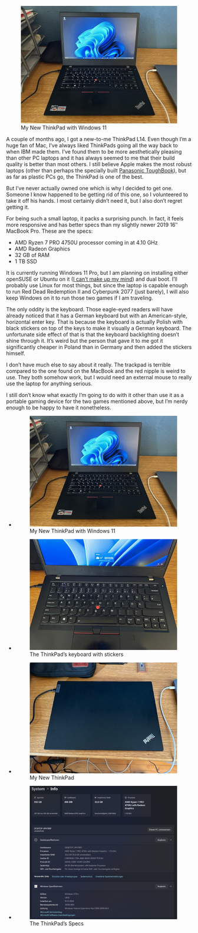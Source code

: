 <figure><img loading="lazy" decoding="async" src="img_5575.jpg" alt="My New ThinkPad with Windows 11"><figcaption>My New ThinkPad with Windows 11</figcaption></figure>

A couple of months ago, I got a new-to-me ThinkPad L14. Even though I’m a huge fan of Mac, I’ve always liked ThinkPads going all the way back to when IBM made them. I’ve found them to be more aesthetically pleasing than other PC laptops and it has always seemed to me that their build quality is better than most others. I still believe Apple makes the most robust laptops (other than perhaps the specially built [Panasonic ToughBook](https://eu.connect.panasonic.com/gb/en/toughbook)), but as far as plastic PCs go, the ThinkPad is one of the best.

But I’ve never actually owned one which is why I decided to get one. Someone I know happened to be getting rid of this one, so I volunteered to take it off his hands. I most certainly didn’t need it, but I also don’t regret getting it.

For being such a small laptop, it packs a surprising punch. In fact, it feels more responsive and has better specs than my slightly newer 2019 16″ MacBook Pro. These are the specs:

-   AMD Ryzen 7 PRO 4750U processor coming in at 4.10 GHz
-   AMD Radeon Graphics
-   32 GB of RAM
-   1 TB SSD

It is currently running Windows 11 Pro, but I am planning on installing either openSUSE or Ubuntu on it ([I can’t make up my mind](https://mastodon.social/@alexseifert/114519155031469900)) and dual boot. I’ll probably use Linux for most things, but since the laptop is capable enough to run Red Dead Redemption II and Cyberpunk 2077 (just barely), I will also keep Windows on it to run those two games if I am traveling.

The only oddity is the keyboard. Those eagle-eyed readers will have already noticed that it has a German keyboard but with an American-style, horizontal enter key. That is because the keyboard is actually Polish with black stickers on top of the keys to make it visually a German keyboard. The unfortunate side effect of that is that the keyboard backlighting doesn’t shine through it. It’s weird but the person that gave it to me got it significantly cheaper in Poland than in Germany and then added the stickers himself.

I don’t have much else to say about it really. The trackpad is terrible compared to the one found on the MacBook and the red nipple is weird to use. They both somehow work, but I would need an external mouse to really use the laptop for anything serious.

I still don’t know what exactly I’m going to do with it other than use it as a portable gaming device for the two games mentioned above, but I’m nerdy enough to be happy to have it nonetheless.

-   <figure><img loading="lazy" decoding="async" alt="My New ThinkPad with Windows 11" data-id="8886" src="img_5575.jpg"><figcaption>My New ThinkPad with Windows 11</figcaption></figure>
    
-   <figure><img loading="lazy" decoding="async" alt="The ThinkPad's keyboard with stickers" data-id="8885" src="img_5574.jpg"><figcaption>The ThinkPad’s keyboard with stickers</figcaption></figure>
    
-   <figure><img loading="lazy" decoding="async" alt="My New ThinkPad" data-id="8884" src="img_5572.jpg"><figcaption>My New ThinkPad</figcaption></figure>
    
-   <figure><img loading="lazy" decoding="async" alt="The ThinkPad's Specs" data-id="8883" src="img_5576-1.png"><figcaption>The ThinkPad’s Specs</figcaption></figure>